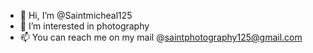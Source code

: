 - 👋 Hi, I’m @Saintmicheal125
- 👀 I’m interested in photography 
- 📫 You can reach me on my mail @saintphotography125@gmail.com

<!---
Saintmicheal125/Saintmicheal125 is a ✨ special ✨ repository because its `README.md` (this file) appears on your GitHub profile.
You can click the Preview link to take a look at your changes.
--->
